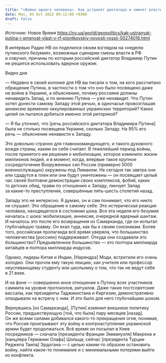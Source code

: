 ```yaml
---
title: "«Война одного человека». Как устранят диктатора и сменят власть в РФ — интервью с Андреем Пионтковским о неделе «путинского безумия»"
date: Mon, 03 Oct 2022 09:12:00 +0300
draft: false
---
```

Источник: Новое Время https://nv.ua/world/geopolitics/kak-ustranyat-putina-i-smenyat-vlast-v-rf-piontkovskiy-novosti-rossii-50274016.html


 В интервью Радио НВ он поделился своим взглядом на «неделю путинского безумия», возможные сценарии смены власти в РФ и озвучил, причины по которым российский диктатор Владимир Путин не решится использовать ядерное оружие.

 Видео дня   

— Недавно в своей колонке для НВ вы писали о том, на кого рассчитано обращение Путина, в частности о том что оно было посвящено даже не войне в Украине, а объяснению, почему россияне должны ненавидеть Запад, и по мнению Путина — уже ненавидят. Что Путин хотел донести самому Западу этой речью, в одночасье провозглашая аннексию временно оккупированных украинских территорий? Каких целей он пытался добиться именно этой риторикой? 

— Я бы уточнил, что [речь российского диктатора Владимира Путина] была не столько посвящена Украине, сколько Западу. На 95% его речь — объяснение ненависти к Западу.

Это довольно странно для главнокомандующего, и такого духовного вождя страны, каким он себя считает. В тяжелейший период войны, после принятого им решения о мобилизации, которое изменило жизни миллионов людей, и в момент, когда, впервые такое крупное сосредоточение Вооруженных сил России (примерно 5000 военнослужащих) окружены под Лиманом. Не сегодня так завтра они или сдадутся в плен или они будут уничтожены — он посвящает целый час своей болтовни демонстрации своих комплексов, фобий, каких то детских обид, травм по отношению к Западу, линчует Запад за какие-то преступления, совершённые пять-шесть столетий назад.

Западу это не интересно. Я думаю, он и сам понимает, что его никто не слушает. Это обращение к самому себе. Это истерическая реакция человека, находящегося в состоянии шока. Вся эта неделя его безумия началась с шока: мобилизация, аннексия, очередной ядерный шантаж. И началось это после его возвращения из Самарканда, где он испытал глубочайшую травму. Он ехал туда, как бы к своим союзникам. Более того, российская пропаганда всё время уверяла, что большинство человечества [россиян] поддерживает. Откуда они создавали это большинство? Предъявленное большинство — это полтора миллиарда китайцев и полтора миллиарда индусов.

Однако, лидеры Китая и Индии, [Нарендра] Моди, встретили его очень холодно. Они прочли ему такую лекцию, как учителя или профессор неуспевающему студенту или школьнику о том, что так не ведут себя в 21 веке.

И на фоне — совершенно иное отношение к Путину всех участников саммита на уровне протоколов, ритуалов. Даже такие постсоветские вассалы, как президенты Таджикистана и Киргизии, демонстративно опаздывали на встречу с ним. И это было для него глубочайшим шоком.

Вернувшись [из Самарканда], [Путин] изменил внешнюю политику России, предшествующую [той, что была] пару месяцев [назад]. Он же всеми силами добивался какого-то прекращения огня, понимая, что Россия проигрывают эту войну и контрнаступление украинской армии будет продолжаться. Всё время он посылал в Киев посредников — сначала [президента Франции Эммануэля] Макрона и [канцлера Германии Олафа] Шольца; сейчас [президента Турции Реджепа Таипа] Эрдогана — с целью каким-то образом остановить войну, найти какое-то понимание и с минимальными потерями выйти из конфликта.
